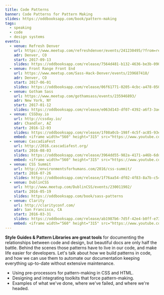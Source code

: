 ```yaml
---
title: Code Patterns
banner: Code Patterns for Pattern Making
slides: https://oddbooksapp.com/book/pattern-making
tags:
  - speaking
  - code
  - design systems
events:
  - venue: Refresh Denver
    url: https://www.meetup.com/refreshdenver/events/241230495/?from=ref
    adr: Denver, CO
    start: 2017-09-13
    slides: https://oddbooksapp.com/release/7564d481-b132-4636-be3b-0907452955c7
  - venue: Front Range Front End
    url: https://www.meetup.com/Sass-Hack-Denver/events/239687418/
    adr: Denver, CO
    start: 2017-06-01
    slides: https://oddbooksapp.com/release/06f61771-0205-4cbc-a478-050ac52cfe92
  - venue: Gotham Sass
    url: https://www.meetup.com/gothamsass/events/235946893/
    adr: New York, NY
    start: 2017-01-12
    slides: https://oddbooksapp.com/release/e063d143-df07-4392-a6f3-3ae53e7fa2ca
  - venue: CSSDay.io
    url: http://cssday.io/
    adr: Chandler, AZ
    start: 2016-12-03
    slides: https://oddbooksapp.com/release/1f08a0cb-198f-4c5f-ac85-93e55daa471d
    embed: <iframe width="560" height="315" src="https://www.youtube.com/embed/lK_akjzOUY0" frameborder="0" gesture="media" allow="encrypted-media" allowfullscreen></iframe>
  - venue: CascadiaFest
    url: http://2016.cascadiafest.org/
    start: 2016-08-03
    slides: https://oddbooksapp.com/release/3964dd55-982a-4171-a46b-6dd0354eac27
    embed: <iframe width="560" height="315" src="https://www.youtube.com/embed/cVZreFHgLFw" frameborder="0" gesture="media" allow="encrypted-media" allowfullscreen></iframe>
  - venue: CSS Summit
    url: http://environmentsforhumans.com/2016/css-summit/
    start: 2016-07-26
    slides: https://oddbooksapp.com/release/1f76aa54-df02-4f83-8a7b-c54e1c745fbf
  - venue: DublinCSS
    url: http://www.meetup.com/DublinCSS/events/230011902/
    start: 2016-05-19
    slides: https://oddbooksapp.com/book/sass-patterns
  - venue: Clarity
    url: http://clarityconf.com/
    adr: San Francisco, CA
    start: 2016-03-31
    slides: https://oddbooksapp.com/release/ab1987b6-7d5f-42e4-b0ff-e7312cb345f6
    embed: <iframe width="560" height="315" src="https://www.youtube.com/embed/b4vSy1e1ai8" frameborder="0" gesture="media" allow="encrypted-media" allowfullscreen></iframe>
---
```


**Style Guides & Pattern Libraries are great tools**
for documenting the relationships between code and design,
but beautiful docs are only half the battle.
Behind the scenes those patterns have to live in our code,
and make life easier for developers.
Let's talk about how we build patterns in code,
and how we can use them to automate our documentation
keeping everything up-to-date
without extensive maintenance.

- Using pre-processors for pattern-making in CSS and HTML.
- Designing and integrating toolkits that force pattern-making.
- Examples of what we've done, where we've failed, and where we're headed.
